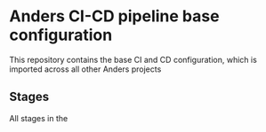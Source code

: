 # Anders CI-CD pipeline base configuration

This repository contains the base CI and CD configuration, which
is imported across all other Anders projects


## Stages

All stages in the 
